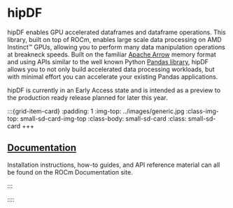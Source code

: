 # hipDF

hipDF enables GPU accelerated dataframes and dataframe operations. This library, built on top of ROCm, enables large scale data processing on AMD Instinct™ GPUs, allowing you to perform many data manipulation operations at breakneck speeds. Built on the familiar [Apache Arrow](https://arrow.apache.org/) memory format and using APIs similar to the well known Python [Pandas library](https://pandas.pydata.org/), hipDF allows you to not only build accelerated data processing workloads, but with minimal effort you can accelerate your existing Pandas applications. 

hipDF is currently in an Early Access state and is intended as a preview to the production ready release planned for later this year. 

:::{grid-item-card}
:padding: 1
:img-top: ../images/generic.jpg
:class-img-top: small-sd-card-img-top
:class-body: small-sd-card
:class: small-sd-card
+++
<a href="https://rocm.docs.amd.com/projects/rocJPEG/en/latest/" class="card-header-link">
  <h2 class="card-header">Documentation</h2>
</a>
<p class="paragraph"> Installation instructions, how-to guides, and API reference material can all be found on the ROCm Documentation site.
</p>
:::

::::
